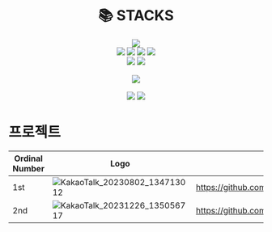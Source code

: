 <div align=center><h1>📚 STACKS</h1></div>

<div align=center> 
  <img src="https://img.shields.io/badge/java-007396?style=for-the-badge&logo=java&logoColor=white"> 
  <br>
  
  <img src="https://img.shields.io/badge/html5-E34F26?style=for-the-badge&logo=html5&logoColor=white"> 
  <img src="https://img.shields.io/badge/css-1572B6?style=for-the-badge&logo=css3&logoColor=white"> 
  <img src="https://img.shields.io/badge/javascript-F7DF1E?style=for-the-badge&logo=javascript&logoColor=black"> 
    <img src="https://img.shields.io/badge/Thymeleaf-005F0F?style=for-the-badge&logo=thymeleaf&logoColor=black"> 

  <br>
  
  <img src="https://img.shields.io/badge/oracle-F80000?style=for-the-badge&logo=oracle&logoColor=white"> 
  <img src="https://img.shields.io/badge/mysql-4479A1?style=for-the-badge&logo=mysql&logoColor=white"> 
  <br>
  
  <br>
  
  <img src="https://img.shields.io/badge/springboot-6DB33F?style=for-the-badge&logo=spring&logoColor=white"> 
  
  <br>

  <br>
  
  <img src="https://img.shields.io/badge/github-181717?style=for-the-badge&logo=github&logoColor=white">
  <img src="https://img.shields.io/badge/git-F05032?style=for-the-badge&logo=git&logoColor=white">
  <br>
</div>




<div align=left><h1>프로젝트</h1></div>

|Ordinal Number|Logo|Link|
|------|---|---|
|1st|![KakaoTalk_20230802_134713012](https://github.com/higggu/higggu/assets/126428422/644a16fc-c32c-4119-b38d-0f7c3f88bd1e) |https://github.com/higggu/mealme|
|2nd| ![KakaoTalk_20231226_135056717](https://github.com/higggu/higggu/assets/126428422/443acba4-1ca1-4b96-94b2-aec734957dec)|https://github.com/higggu/ShoppingBack|
